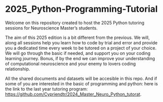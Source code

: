 # 2025_Python-Programming-Tutorial
 
Welcome on this repository created to host the 2025 Python tutoring sessions for Neuroscience Master’s students.

The aim of this 2025 edition is a bit different from the previous. We will, along all sessions help you learn how to code by trial and error and provide you a dedicated time every week to be tutored on a project of your choice. We will go through the basic if needed, and support you on your coding learning journey. Bonus, if by the end we can improve your understanding of computational neuroscience and your enemy to lovers coding relationship.

All the shared documents and datasets will be accesible in this repo. And if some of you are interested in the basic of programming and python: here is the link to the last year tutoring program:  https://github.com/Cypriendtr/2024_Master_Neuro_Python_tutorat.
